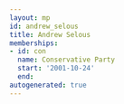 ```yaml
---
layout: mp
id: andrew_selous
title: Andrew Selous
memberships:
- id: con
  name: Conservative Party
  start: '2001-10-24'
  end: 
autogenerated: true
---
```

